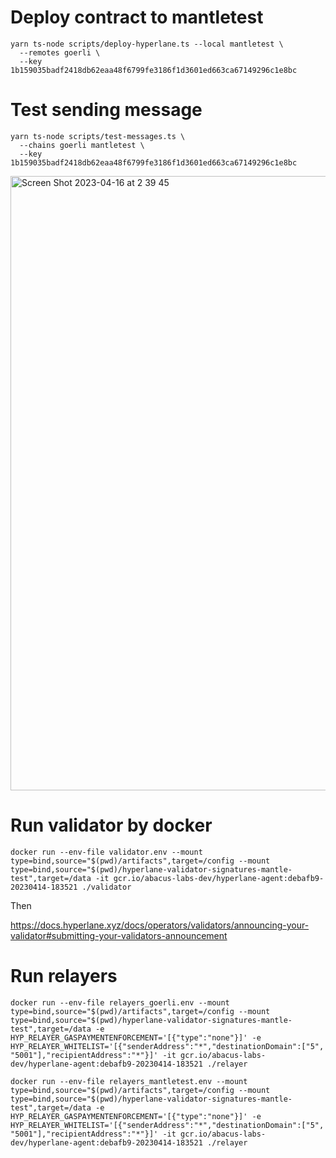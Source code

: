 # Deploy contract to mantletest
```
yarn ts-node scripts/deploy-hyperlane.ts --local mantletest \
  --remotes goerli \
  --key 1b159035badf2418db62eaa48f6799fe3186f1d3601ed663ca67149296c1e8bc
```

# Test sending message
```
yarn ts-node scripts/test-messages.ts \
  --chains goerli mantletest \
  --key 1b159035badf2418db62eaa48f6799fe3186f1d3601ed663ca67149296c1e8bc
```
<img width="983" alt="Screen Shot 2023-04-16 at 2 39 45" src="https://user-images.githubusercontent.com/33363513/232253348-a6c1e3fb-084b-41f1-b9f7-0d8326b3a314.png">

# Run validator by docker
```
docker run --env-file validator.env --mount type=bind,source="$(pwd)/artifacts",target=/config --mount type=bind,source="$(pwd)/hyperlane-validator-signatures-mantle-test",target=/data -it gcr.io/abacus-labs-dev/hyperlane-agent:debafb9-20230414-183521 ./validator
```
Then

https://docs.hyperlane.xyz/docs/operators/validators/announcing-your-validator#submitting-your-validators-announcement
# Run relayers
```
docker run --env-file relayers_goerli.env --mount type=bind,source="$(pwd)/artifacts",target=/config --mount type=bind,source="$(pwd)/hyperlane-validator-signatures-mantle-test",target=/data -e HYP_RELAYER_GASPAYMENTENFORCEMENT='[{"type":"none"}]' -e HYP_RELAYER_WHITELIST='[{"senderAddress":"*","destinationDomain":["5", "5001"],"recipientAddress":"*"}]' -it gcr.io/abacus-labs-dev/hyperlane-agent:debafb9-20230414-183521 ./relayer
```

```
docker run --env-file relayers_mantletest.env --mount type=bind,source="$(pwd)/artifacts",target=/config --mount type=bind,source="$(pwd)/hyperlane-validator-signatures-mantle-test",target=/data -e HYP_RELAYER_GASPAYMENTENFORCEMENT='[{"type":"none"}]' -e HYP_RELAYER_WHITELIST='[{"senderAddress":"*","destinationDomain":["5", "5001"],"recipientAddress":"*"}]' -it gcr.io/abacus-labs-dev/hyperlane-agent:debafb9-20230414-183521 ./relayer
```
